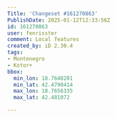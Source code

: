 ```yaml
---
Title: 'Changeset #161270863'
PublishDate: 2025-01-12T12:33:56Z
id: 161270863
user: fenrisster
comment: Local features
created_by: iD 2.30.4
tags:
- Montenegro
- Kotor+
bbox:
  min_lon: 18.7648201
  min_lat: 42.4790414
  max_lon: 18.7656335
  max_lat: 42.481072

---
```

